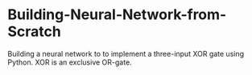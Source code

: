 # Building-Neural-Network-from-Scratch
Building a neural network to to implement a three-input XOR gate using Python. XOR is an exclusive OR-gate. 
